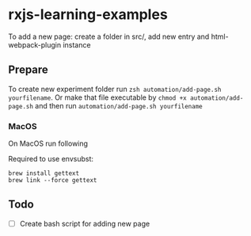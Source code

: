 # rxjs-learning-examples

To add a new page: create a folder in src/, add new entry and html-webpack-plugin instance

## Prepare

To create new experiment folder run `zsh automation/add-page.sh yourfilename`. Or make that file executable by `chmod +x automation/add-page.sh` and then run `automation/add-page.sh yourfilename`

### MacOS

On MacOS run following

Required to use envsubst:

``` 
brew install gettext
brew link --force gettext
```

## Todo

- [ ] Create bash script for adding new page
